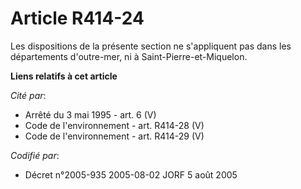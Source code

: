 # Article R414-24

Les dispositions de la présente section ne s'appliquent pas dans les départements d'outre-mer, ni à Saint-Pierre-et-Miquelon.

**Liens relatifs à cet article**

_Cité par_:

  - Arrêté du 3 mai 1995 - art. 6 (V)
  - Code de l'environnement - art. R414-28 (V)
  - Code de l'environnement - art. R414-29 (V)

_Codifié par_:

  - Décret n°2005-935 2005-08-02 JORF 5 août 2005
